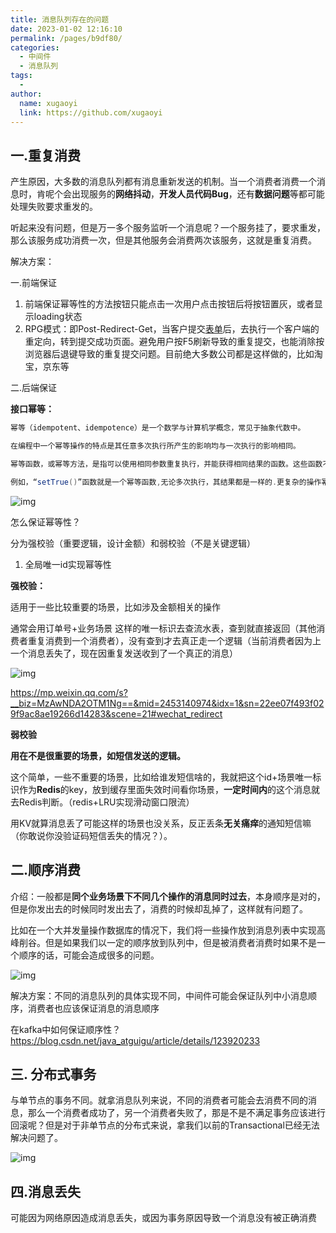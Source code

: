 ```yaml
---
title: 消息队列存在的问题
date: 2023-01-02 12:16:10
permalink: /pages/b9df80/
categories:
  - 中间件
  - 消息队列
tags:
  - 
author: 
  name: xugaoyi
  link: https://github.com/xugaoyi
---
```


## 一.重复消费

产生原因，大多数的消息队列都有消息重新发送的机制。当一个消费者消费一个消息时，肯呢个会出现服务的**网络抖动**，**开发人员代码Bug**，还有**数据问题**等都可能处理失败要求重发的。

听起来没有问题，但是万一多个服务监听一个消息呢？一个服务挂了，要求重发，那么该服务成功消费一次，但是其他服务会消费两次该服务，这就是重复消费。



解决方案：



一.前端保证

1. 前端保证幂等性的方法按钮只能点击一次用户点击按钮后将按钮置灰，或者显示loading状态
2. RPG模式：即Post-Redirect-Get，当客户提交[表单](https://so.csdn.net/so/search?q=表单&spm=1001.2101.3001.7020)后，去执行一个客户端的重定向，转到提交成功页面。避免用户按F5刷新导致的重复提交，也能消除按浏览器后退键导致的重复提交问题。目前绝大多数公司都是这样做的，比如淘宝，京东等



二.后端保证

**接口幂等：**

```java
幂等（idempotent、idempotence）是一个数学与计算机学概念，常见于抽象代数中。

在编程中一个幂等操作的特点是其任意多次执行所产生的影响均与一次执行的影响相同。

幂等函数，或幂等方法，是指可以使用相同参数重复执行，并能获得相同结果的函数。这些函数不会影响系统状态，也不用担心重复执行会对系统造成改变。

例如，“setTrue()”函数就是一个幂等函数,无论多次执行，其结果都是一样的.更复杂的操作幂等保证是利用唯一交易号(流水号)实现.
```

![img](https://cdn.nlark.com/yuque/0/2022/png/29475739/1667742392409-645cd4e8-bb14-44a8-9c69-59f3d97b1c5f.png)

怎么保证幂等性？

分为强校验（重要逻辑，设计金额）和弱校验（不是关键逻辑）



1. 全局唯一id实现幂等性

**强校验：**

适用于一些比较重要的场景，比如涉及金额相关的操作

通常会用订单号+业务场景 这样的唯一标识去查流水表，查到就直接返回（其他消费者重复消费到一个消费者），没有查到才去真正走一个逻辑（当前消费者因为上一个消息丢失了，现在因重复发送收到了一个真正的消息）

![img](https://cdn.nlark.com/yuque/0/2022/png/29475739/1667742502331-5378193d-fa15-4cf7-9304-c5f69fc70a4f.png)

https://mp.weixin.qq.com/s?__biz=MzAwNDA2OTM1Ng==&mid=2453140974&idx=1&sn=22ee07f493f029f9ac8ae19266d14283&scene=21#wechat_redirect



**弱校验**

**用在不是很重要的场景，如短信发送的逻辑。**

这个简单，一些不重要的场景，比如给谁发短信啥的，我就把这个id+场景唯一标识作为**Redis**的key，放到缓存里面失效时间看你场景，**一定时间内**的这个消息就去Redis判断。（redis+LRU实现滑动窗口限流）

用KV就算消息丢了可能这样的场景也没关系，反正丢条**无关痛痒**的通知短信嘛（你敢说你没验证码短信丢失的情况？）。



## 二.顺序消费

介绍：一般都是**同个业务场景下不同几个操作的消息同时过去**，本身顺序是对的，但是你发出去的时候同时发出去了，消费的时候却乱掉了，这样就有问题了。



比如在一个大并发量操作数据库的情况下，我们将一些操作放到消息列表中实现高峰削谷。但是如果我们以一定的顺序放到队列中，但是被消费者消费时如果不是一个顺序的话，可能会造成很多的问题。

![img](https://cdn.nlark.com/yuque/0/2022/png/29475739/1667784232183-c1179166-8784-451f-a501-0ae747336b30.png)



解决方案：不同的消息队列的具体实现不同，中间件可能会保证队列中小消息顺序，消费者也应该保证消息的消息顺序

在kafka中如何保证顺序性？https://blog.csdn.net/java_atguigu/article/details/123920233



## 三. 分布式事务

与单节点的事务不同。就拿消息队列来说，不同的消费者可能会去消费不同的消息，那么一个消费者成功了，另一个消费者失败了，那是不是不满足事务应该进行回滚呢？但是对于非单节点的分布式来说，拿我们以前的Transactional已经无法解决问题了。

![img](https://cdn.nlark.com/yuque/0/2022/png/29475739/1667784595941-08de094d-593e-4c7b-9540-70eda952abc9.png)

## 四.消息丢失

可能因为网络原因造成消息丢失，或因为事务原因导致一个消息没有被正确消费
